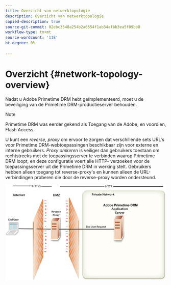 ```yaml
---
title: Overzicht van netwerktopologie
description: Overzicht van netwerktopologie
copied-description: true
source-git-commit: 02ebc3548a254b2a6554f1ab34afbb3ea5f09bb8
workflow-type: tm+mt
source-wordcount: '118'
ht-degree: 0%

---
```


# Overzicht {#network-topology-overview}

Nadat u Adobe Primetime DRM hebt geïmplementeerd, moet u de beveiliging van de Primetime DRM-productieserver behouden.

>[!NOTE]
>
>Primetime DRM was eerder gekend als Toegang van de Adobe, en voordien, Flash Access.

U kunt een *reverse, proxy* om ervoor te zorgen dat verschillende sets URL&#39;s voor Primetime DRM-webtoepassingen beschikbaar zijn voor externe en interne gebruikers. *Proxy omkeren* is veiliger dan gebruikers toestaan om rechtstreeks met de toepassingsserver te verbinden waarop Primetime DRM loopt, en deze configuratie voert alle HTTP- verzoeken voor de toepassingsserver uit die Primetime DRM in werking stelt. Gebruikers hebben alleen toegang tot reverse-proxy&#39;s en kunnen alleen de URL-verbindingen proberen die door de reverse-proxy worden ondersteund.

<!--<a id="fig_8083A8C794B646CD87985EC891B60663"></a>-->

![](assets/AdobeAccess_4_SecureDeployment.png)
